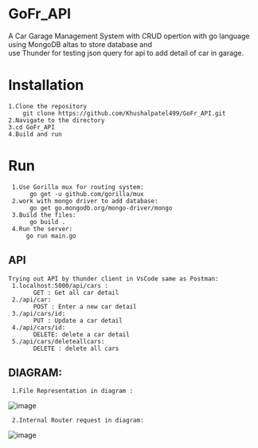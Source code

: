  # GoFr_API
A Car Garage Management System with CRUD opertion with go language using MongoDB altas to store database and  
use Thunder for testing json query for api to add detail of car in garage.
# Installation
    1.Clone the repository  
        git clone https://github.com/Khushalpatel499/GoFr_API.git
    2.Navigate to the directory
    3.cd GoFr_API
    4.Build and run 
# Run 
     1.Use Gorilla mux for routing system:     
          go get -u github.com/gorilla/mux  
     2.work with mongo driver to add database:        
          go get go.mongodb.org/mongo-driver/mongo
     3.Build the files:
          go build .
     4.Run the server:
         go run main.go

       
## API
    Trying out API by thunder client in VsCode same as Postman:
     1.localhost:5000/api/cars :   
           GET : Get all car detail   
     2./api/car:   
           POST : Enter a new car detail   
     3./api/cars/id:   
           PUT : Update a car detail  
     4./api/cars/id:   
           DELETE: delete a car detail   
     5./api/cars/deleteallcars:
           DELETE : delete all cars   

## DIAGRAM:
     1.File Representation in diagram :
   ![image](https://github.com/Khushalpatel499/GoFr_API/assets/91542765/ae42c297-8fbf-460d-9769-6f2a88525b49)
   
     2.Internal Router request in diagram:
   ![image](https://github.com/Khushalpatel499/GoFr_API/assets/91542765/7df75083-16fc-4b11-9133-313f074755ec)

